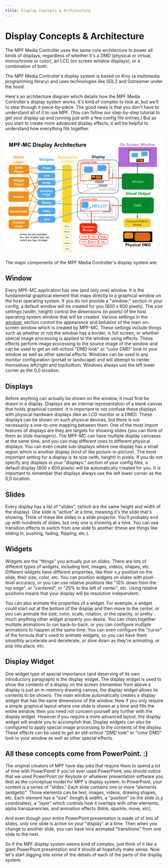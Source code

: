 ```yaml
---
title: Display Concepts & Architecture
---
```


# Display Concepts & Architecture


The MPF Media Controller uses the same core architecture to power all
kinds of displays, regardless of whether it's a DMD (physical or
virtual, monochrome or color), an LCD (on screen window displays), or a
combination of both.

The MPF Media Controller's display system is based on Kivy (a
multimedia programming library) and uses technologies like SDL2 and
Gstreamer under the hood.

Here's an architecture diagram which details how the MPF Media
Controller's display system works. It's kind of complex to look at,
but we'll to step through it piece-by-piece. The good news is that you
don't have to understand all of it to use MPF. (You can follow our
step-by-step tutorial to get your display up and running just with a few
config file entries.) But as you start to create more advanced display
effects, it will be helpful to understand how everything fits together.

![image](/mc/images/display_architecture.png)

The major components of the MPF Media Controller's display system are:

## Window

Every MPF-MC application has one (and only one) window. It is the
fundamental graphical element that maps directly to a graphical window
on the host operating system. If you do not provide a "window:"
section in your config, a default window will be created for you (800 x
600 pixels). The size settings (width, height) control the dimensions
(in pixels) of the host operating system window that will be created.
Various settings in the [window:](#) section control the
appearance and behavior of the main on-screen window which is created by
MPF-MC. These settings include things such as whether or not the window
has a border, is full screen, or whether special image processing is
applied to the window using effects. These effects perform image
processing to the source image of the window and can be used to get an
old-school "DMD look" or "color DMD" look to your window as well as
other special effects. Windows can be used in any monitor configuration
(portait or landscape) and will attempt to center themselves left/right
and top/bottom. Windows always use the left lower corner as the 0,0
location.

## Displays

Before anything can actually be shown on the window, it must first be
drawn in a display. Displays are an internal representation of a blank
canvas that holds graphical content. It is important to not confuse
these displays with physical hardware displays (like an LCD monitor or a
DMD). These displays can be shown on such physical devices, but there is
not necessarily a one-to-one mapping between them. One of the most
import features of displays are they are targets for showing slides (you
can think of them as slide managers). The MPF-MC can have multiple
display canvases at the same time, and you can map different ones to
different physical displays. You can even create sub-displays where one
display has a small region which is another display (kind of like
picture-in-picture). The most important setting for a display is its
size (with, height) in pixels. If you do not specify any displays in
your "displays:" section of your config files, a default display (800
x 600 pixels) will be automatically created for you. It is important to
remember that displays always use the left lower corner as the 0,0
location.

## Slides

Every display has a list of "slides", (which are the same height and
width of the display). One slide is "active" at a time, meaning it's the
slide that's showing. Think of these like slides in a slide projector.
You'll probably end up with hundreds of slides, but only one is showing
at a time. You can use transition effects to switch from one slide to
another (these are things like sliding in, pushing, fading, flipping,
etc.).

## Widgets

Widgets are the "things" you actually put on slides. There are lots of
different types of widgets, including text, images, videos, shapes, etc.
Different widgets have different properties, like their x,y position on
the slide, their size, color, etc. You can position widgets on slides
with pixel-level accuracy, or you can use relative positions like "10%
down from the top edge", or "centered", or "25% to the left of center",
etc. Using relative positions means that your display will be resolution
independent.

You can also animate the properties of a widget. For example, a widget
could start out at the bottom of the display and then move to the
center, or you can animate the size, color, scale, rotation, or the
opacity, or pretty much anything other widget property you desire. You
can chain together multiple animations to run back-to-back, or you can
configure multiple animations to happen at the same time. You can even
configure the "curve" of the formula that's used to animate widgets, so
you can have them smoothly accelerate and decelerate, or slow down as
they're animating, or pop into place, etc.

## Display Widget

One widget type of special importance (and deserving of its own
introductory paragraph) is the display widget. The display widget is
used to show the contents of a display on the screen (remember from
above a display is just an in-memory drawing canvas, the display widget
allows its contents to be shown). The main window automatically creates
a display widget that has the same dimensions of the window. Now if you
only require a simple graphical layout where one slide is shown at a
time and fills the entire window, then you need not concern yourself any
further with the display widget. However if you require a more advanced
layout, the display widget will enable you to accomplish that. Display
widgets can also be configured to apply special image processing to the
contents of the display. These effects can be used to get an old-school
"DMD look" or "color DMD" look to your window as well as other
special effects.

## All these concepts come from PowerPoint. :)

The original creators of MPF have day jobs that require them to spend a
lot of time with PowerPoint! If you've ever used PowerPoint, you should
notice that we used PowerPoint (or Keynote or whatever presentation
software you like) as the conceptual model for MPF's display system. In
PowerPoint, your content is a series of "slides." Each slide contains
one or more "elements (widgets)". Those elements can be text, images,
videos, drawing shapes, etc. Each element has a "size" (length &
width), a "position" on the slide (x,y coordinates), a "layer" which
controls how it overlaps with other elements, alpha transparencies, and
animation effects (blink, sparkle, move, etc).

And even though your entire PowerPoint presentation is made of of lots
of slides, only one slide is active on your "display" at a time. Then
when you change to another slide, you can have nice animated
"transitions" from one slide to the next.

So if the MPF display system seems kind of complex, just think of it
like a giant PowerPoint presentation and it should all hopefully make
sense. Now let's start digging into some of the details of each of the
parts of the display system.
